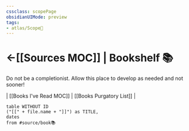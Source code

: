 ```yaml
---
cssclass: scopePage
obsidianUIMode: preview
tags: 
- atlas/Scope🔬
---
```


# <-[[Sources MOC]] | Bookshelf 📚 

Do not be a completionist. Allow this place to develop as needed and not sooner!

| [[Books I've Read MOC]] | [[Books Purgatory List]] |

```dataview
table WITHOUT ID
("[[" + file.name + "]]") as TITLE, 
dates
from #source/book📚 
```